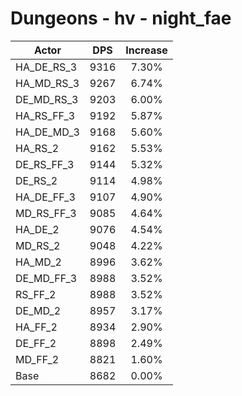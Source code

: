 # Dungeons - hv - night_fae
| Actor | DPS | Increase |
|---|:---:|:---:|
|HA_DE_RS_3|9316|7.30%|
|HA_MD_RS_3|9267|6.74%|
|DE_MD_RS_3|9203|6.00%|
|HA_RS_FF_3|9192|5.87%|
|HA_DE_MD_3|9168|5.60%|
|HA_RS_2|9162|5.53%|
|DE_RS_FF_3|9144|5.32%|
|DE_RS_2|9114|4.98%|
|HA_DE_FF_3|9107|4.90%|
|MD_RS_FF_3|9085|4.64%|
|HA_DE_2|9076|4.54%|
|MD_RS_2|9048|4.22%|
|HA_MD_2|8996|3.62%|
|DE_MD_FF_3|8988|3.52%|
|RS_FF_2|8988|3.52%|
|DE_MD_2|8957|3.17%|
|HA_FF_2|8934|2.90%|
|DE_FF_2|8898|2.49%|
|MD_FF_2|8821|1.60%|
|Base|8682|0.00%|
